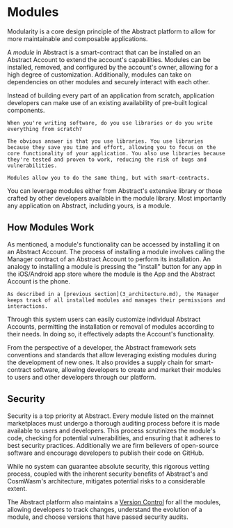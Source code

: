# Modules

Modularity is a core design principle of the Abstract platform to allow for more maintainable and composable applications.

A *module* in Abstract is a smart-contract that can be installed on an Abstract Account to extend the account's capabilities. Modules can be installed, removed, and configured by the account's owner, allowing for a high degree of customization. Additionally, modules can take on dependencies on other modules and securely interact with each other.

Instead of building every part of an application from scratch, application developers can make use of an existing availability of pre-built logical components.

```admonish question
When you're writing software, do you use libraries or do you write everything from scratch?

The obvious answer is that you use libraries. You use libraries because they save you time and effort, allowing you to focus on the core functionality of your application. You also use libraries because they're tested and proven to work, reducing the risk of bugs and vulnerabilities.

Modules allow you to do the same thing, but with smart-contracts.
```

You can leverage modules either from Abstract's extensive library or those crafted by other developers available in the module library. Most importantly any application on Abstract, including yours, is a module.

## How Modules Work

As mentioned, a module's functionality can be accessed by installing it on an Abstract Account. The process of installing a module involves calling the Manager contract of an Abstract
Account to perform its installation. An analogy to installing a module is pressing the "install" button for any app in the iOS/Android app store where the module is the App and the Abstract Account is the phone.

```admonish info
As described in a [previous section](3_architecture.md), the Manager keeps track of all installed modules and manages their permissions and interactions.
```

Through this system users can easily customize individual Abstract Accounts, permitting the installation or removal of modules according to their needs. In doing so, it effectively adapts the Account's functionality.

From the perspective of a developer, the Abstract framework sets conventions and standards that allow leveraging existing modules during the development of new ones. It also provides a supply chain for smart-contract software, allowing developers to create and market their modules to users and other developers through our platform.

## Security

Security is a top priority at Abstract. Every module listed on the mainnet marketplaces must undergo a thorough auditing process before it is made available to users and developers. This process scrutinizes the module's code, checking for potential vulnerabilities, and ensuring that it adheres to best security practices. Additionally we are firm believers of open-source software and encourage developers to publish their code on GitHub.

While no system can guarantee absolute security, this rigorous vetting process, coupled with the inherent security
benefits of Abstract's and CosmWasm's architecture, mitigates potential risks to a considerable extent.

The Abstract platform also maintains a [Version Control](../5_platform/2_version_control.md) for all the modules, allowing
developers to track changes, understand the evolution of a module, and choose versions that have passed security audits.
